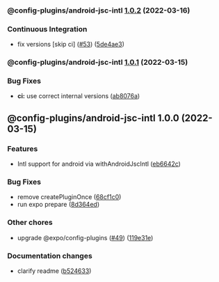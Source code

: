 ### @config-plugins/android-jsc-intl [1.0.2](https://github.com/expo/config-plugins/compare/@config-plugins/android-jsc-intl@1.0.1...@config-plugins/android-jsc-intl@1.0.2) (2022-03-16)


### Continuous Integration

* fix versions [skip ci] ([#53](https://github.com/expo/config-plugins/issues/53)) ([5de4ae3](https://github.com/expo/config-plugins/commit/5de4ae3e6182c32b7aa24d70ccd23a11663bb089))

### @config-plugins/android-jsc-intl [1.0.1](https://github.com/expo/config-plugins/compare/@config-plugins/android-jsc-intl@1.0.0...@config-plugins/android-jsc-intl@1.0.1) (2022-03-15)


### Bug Fixes

* **ci:** use correct internal versions ([ab8076a](https://github.com/expo/config-plugins/commit/ab8076adf51e9ba0439eba60b153d729a0996b8d))

## @config-plugins/android-jsc-intl 1.0.0 (2022-03-15)


### Features

* Intl support for android via withAndroidJscIntl ([eb6642c](https://github.com/expo/config-plugins/commit/eb6642c0e7b37d6d9baf196ec40cc520f559e665))


### Bug Fixes

* remove createPluginOnce ([68cf1c0](https://github.com/expo/config-plugins/commit/68cf1c07b2c48249cbbd0732668ea95455636a0b))
* run expo prepare ([8d364ed](https://github.com/expo/config-plugins/commit/8d364ed99ea4b0e0e3af73dbcc780819bf55d6c2))


### Other chores

* upgrade @expo/config-plugins ([#49](https://github.com/expo/config-plugins/issues/49)) ([119e31e](https://github.com/expo/config-plugins/commit/119e31edf110409272ace750f02d651124e1a22d))


### Documentation changes

* clarify readme ([b524633](https://github.com/expo/config-plugins/commit/b5246338cb37ae41d138bc6253703b0d438fc3e3))
